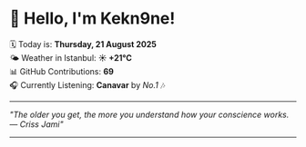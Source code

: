 # 👋 Hello, I'm Kekn9ne!

🗓️ Today is: **Thursday, 21 August 2025**  
🌤️ Weather in Istanbul: **☀️   +21°C**  
📊 GitHub Contributions: **69**  
🎧 Currently Listening: **Canavar** by *No.1* 🎶

---

_"The older you get, the more you understand how your conscience works. — *Criss Jami*"_

---
